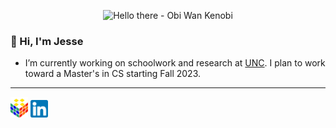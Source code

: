 <p align="center">
  <img src="https://media.giphy.com/media/xTiIzJSKB4l7xTouE8/giphy.gif" alt="Hello there - Obi Wan Kenobi">
 </p>
  
### 👋 Hi, I'm Jesse

- I’m currently working on schoolwork and research at [UNC](https://unc.edu). I plan to work toward a Master's in CS starting Fall 2023.
<!-- - 🌱 I’m learning about files and databases (COMP421), operating systems ([COMP530](https://www.cs.unc.edu/~porter/courses/comp530/f22/)), digital logic and computer design ([COMP541](https://comp541.web.unc.edu)), and elementary number theory (MATH533). -->


---

<a href="https://jessewei.dev"><img width=28px src="img/jesseweidev-logo.jpg"></a> <a href="https://www.linkedin.com/in/jessew13/"><img width=28px src="img/linkedin-logo.jpg"></a>
